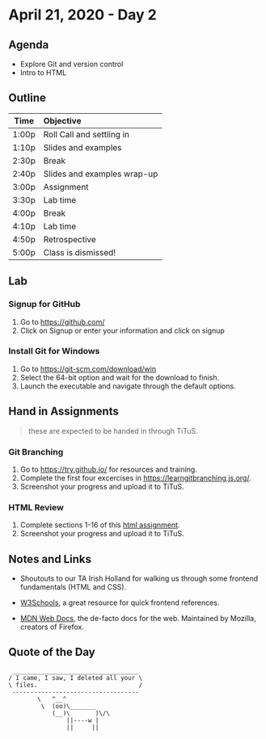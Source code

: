 # April 21, 2020 - Day 2


## Agenda

- Explore Git and version control
- Intro to HTML 


## Outline

| Time   | Objective                        |
| -------|:---------------------------------|
| 1:00p  | Roll Call and settling in        |
| 1:10p  | Slides and examples              |
| 2:30p  | Break                            |
| 2:40p  | Slides and examples wrap-up      |
| 3:00p  | Assignment                       |
| 3:30p  | Lab time                         |
| 4:00p  | Break                            |
| 4:10p  | Lab time                         |
| 4:50p  | Retrospective                    |
| 5:00p  | Class is dismissed!              |


## Lab

### Signup for GitHub

1. Go to https://github.com/
2. Click on Signup or enter your information and click on signup 

### Install Git for Windows

1. Go to https://git-scm.com/download/win
2. Select the 64-bit option and wait for the download to finish.
3. Launch the executable and navigate through the default options. 

## Hand in Assignments
>these are expected to be handed in through TiTuS.

### Git Branching 

1. Go to https://try.github.io/ for resources and training. 
2. Complete the first four excercises in https://learngitbranching.js.org/.
3. Screenshot your progress and upload it to TiTuS. 

### HTML Review

1. Complete sections 1-16 of this [html assignment](https://www.codecademy.com/courses/learn-html/lessons/intro-to-html/exercises/structure-html).
2. Screenshot your progress and upload it to TiTuS.

## Notes and Links

- Shoutouts to our TA Irish Holland for walking us through some frontend fundamentals (HTML and CSS). 

- [W3Schools](https://www.w3schools.com/), a great resource for quick frontend references. 

- [MDN Web Docs](https://developer.mozilla.org/en-US/), the de-facto docs for the web. Maintained by Mozilla, creators of Firefox.   

## Quote of the Day 

```
 ___________________________________
/ I came, I saw, I deleted all your \
\ files.                            /
 -----------------------------------
        \   ^__^
         \  (oo)\_______
            (__)\       )\/\
                ||----w |
                ||     ||

```